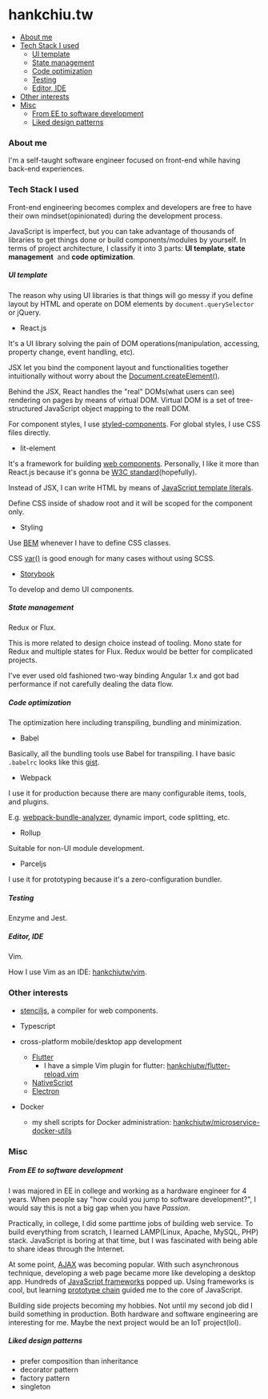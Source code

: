 # hankchiu.tw

<!-- toc -->

+ [About me](#about-me)
+ [Tech Stack I used](#tech-stack-i-used)
  * [UI template](#ui-template)
  * [State management](#state-management)
  * [Code optimization](#code-optimization)
  * [Testing](#testing)
  * [Editor, IDE](#editor-ide)
+ [Other interests](#other-interests)
+ [Misc](#misc)
  * [From EE to software development](#from-ee-to-software-development)
  * [Liked design patterns](#liked-design-patterns)

<!-- tocstop -->

### About me
I'm a self-taught software engineer focused on front-end while having back-end experiences.

### Tech Stack I used
Front-end engineering becomes complex and developers are free to have their own mindset(opinionated) during the development process.

JavaScript is imperfect, but you can take advantage of thousands of libraries to get things done or build components/modules by yourself. In terms of project architecture, I classify it into 3 parts: __UI template__, __state management__  and __code optimization__. 

##### UI template
The reason why using UI libraries is that things will go messy if you define layout by HTML and operate on DOM elements by `document.querySelector` or jQuery.

- React.js

It's a UI library solving the pain of DOM operations(manipulation, accessing, property change, event handling, etc). 

JSX let you bind the component layout and functionalities together intuitionally without worry about the [Document.createElement()](https://developer.mozilla.org/en-US/docs/Web/API/Document/createElement).

Behind the JSX, React handles the "real" DOMs(what users can see) rendering on pages by means of virtual DOM. Virtual DOM is a set of tree-structured JavaScript object mapping to the reall DOM.

For component styles, I use [styled-components](https://www.styled-components.com/docs/basics). For global styles, I use CSS files directly.

- lit-element

It's a framework for building [web components](https://www.webcomponents.org/introduction). Personally, I like it more than React.js because it's gonna be [W3C standard](https://github.com/w3c/webcomponents)(hopefully).

Instead of JSX, I can write HTML by means of [JavaScript template literals](https://developer.mozilla.org/en-US/docs/Web/JavaScript/Reference/Template_literals).

Define CSS inside of shadow root and it will be scoped for the component only.

- Styling

Use [BEM](http://getbem.com/introduction/) whenever I have to define CSS classes.

CSS [var()](https://developer.mozilla.org/en-US/docs/Web/CSS/var) is good enough for many cases without using SCSS.

- [Storybook](https://storybook.js.org/docs/basics/introduction/)

To develop and demo UI components.

##### State management
Redux or Flux.

This is more related to design choice instead of tooling. Mono state for Redux and multiple states for Flux.
Redux would be better for complicated projects.

I've ever used old fashioned two-way binding Angular 1.x and got bad performance if not carefully dealing the data flow.

##### Code optimization
The optimization here including transpiling, bundling and minimization.

- Babel

Basically, all the bundling tools use Babel for transpiling. I have basic `.babelrc` looks like this [gist](https://gist.github.com/hankchiutw/bd35cb9ef21135fb00b8cdc5d79a47c4#file-babelrc).

- Webpack

I use it for production because there are many configurable items, tools, and plugins. 

E.g. [webpack-bundle-analyzer](https://www.npmjs.com/package/webpack-bundle-analyzer), dynamic import, code splitting, etc.

- Rollup

Suitable for non-UI module development.

- Parceljs

I use it for prototyping because it's a zero-configuration bundler.

##### Testing
Enzyme and Jest.

##### Editor, IDE
Vim.

How I use Vim as an IDE: [hankchiutw/vim](https://github.com/hankchiutw/vim).

### Other interests
- [stenciljs](https://stenciljs.com/docs/introduction/), a compiler for web components.

- Typescript

- cross-platform mobile/desktop app development

  - [Flutter](https://flutter.dev/docs/get-started/install)
    - I have a simple Vim plugin for flutter: [hankchiutw/flutter-reload.vim](https://github.com/hankchiutw/flutter-reload.vim)
  - [NativeScript](https://www.nativescript.org/)
  - [Electron](https://electronjs.org/)

- Docker
  - my shell scripts for Docker administration: [hankchiutw/microservice-docker-utils](https://github.com/hankchiutw/microservice-docker-utils)

### Misc
##### From EE to software development
I was majored in EE in college and working as a hardware engineer for 4 years. When people say "how could you jump to software development?", I would say this is not a big gap when you have _Passion_.

Practically, in college, I did some parttime jobs of building web service. To build everything from scratch, I learned LAMP(Linux, Apache, MySQL, PHP) stack. JavaScript is boring at that time, but I was fascinated with being able to share ideas through the Internet.

At some point, [AJAX](https://en.wikipedia.org/wiki/Ajax_(programming)) was becoming popular. With such asynchronous technique, developing a web page became more like developing a desktop app. Hundreds of [JavaScript frameworks](https://en.wikipedia.org/wiki/List_of_Ajax_frameworks#JavaScript) popped up. Using frameworks is cool, but learning [prototype chain](https://en.wikipedia.org/wiki/List_of_Ajax_frameworks#JavaScript) guided me to the core of JavaScript.

Building side projects becoming my hobbies. Not until my second job did I build something in production. Both hardware and software engineering are interesting for me. Maybe the next project would be an IoT project(lol).

##### Liked design patterns
- prefer composition than inheritance
- decorator pattern
- factory pattern
- singleton

